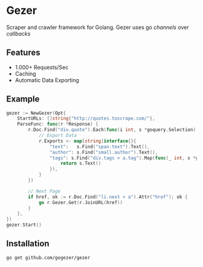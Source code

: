 # Gezer
Scraper and crawler framework for Golang. Gezer uses go *channels* over *callbacks*   

## Features
- 1.000+ Requests/Sec  
- Caching
- Automatic Data Exporting


## Example
```go
gezer := NewGezer(Opt{
    StartURLs: []string{"http://quotes.toscrape.com/"},
    ParseFunc: func(r *Response) {
        r.Doc.Find("div.quote").Each(func(i int, s *goquery.Selection) {
            // Export Data
            r.Exports <- map[string]interface{}{
                "text":   s.Find("span.text").Text(),
                "author": s.Find("small.author").Text(),
                "tags": s.Find("div.tags > a.tag").Map(func(_ int, s *goquery.Selection) string {
                    return s.Text()
                }),
            }
        })

        // Next Page
        if href, ok := r.Doc.Find("li.next > a").Attr("href"); ok {
            go r.Gezer.Get(r.JoinURL(href))
        }
    },
})
gezer.Start()
```


## Installation

    go get github.com/gogezer/gezer